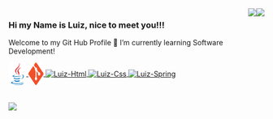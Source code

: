 
<img src="https://github-readme-stats.vercel.app/api?username=LuizzFelipe0&show_icons=true&theme=tokyonight&include_all_commits=true&count_private=true" height="135" align="right">
  <img height="115" src="https://github-readme-stats.vercel.app/api/top-langs/?username=LuizzFelipe0&layout=compact&langs_count=7&theme=tokyonight" align="right"/>

### Hi my Name is Luiz, nice to meet you!!!
Welcome to my Git Hub Profile 👋
            I’m currently learning Software Development!
      <div align="middle">
  <a href="https://github.com/LuizzFelipe0">
</div align="center">
      <img align="center" alt="Luiz-Java" height="45" width="35"                 src="https://raw.githubusercontent.com/devicons/devicon/master/icons/java/java-original.svg">
      <img align="center" alt="Luiz-Git" height="45" width="30" src="https://raw.githubusercontent.com/devicons/devicon/master/icons/git/git-original.svg">
      <img align="center" alt="Luiz-Html" height="45" width="35" src="https://cdn.jsdelivr.net/gh/devicons/devicon/icons/html5/html5-plain-wordmark.svg" />
      <img align="center" alt="Luiz-Css" height="45" width="35"  src="https://cdn.jsdelivr.net/gh/devicons/devicon/icons/css3/css3-plain-wordmark.svg" />
      <img  align="center" alt="Luiz-Spring" height="35" width="30" src="https://cdn.jsdelivr.net/gh/devicons/devicon/icons/spring/spring-original.svg" />
      <div style="display: inline_block"><br><br>
         <div align="left" a href ="mailto:luizfelipecanariocosta@gmail.com"><img src="https://img.shields.io/badge/-Gmail-%23333?style=for-the-badge&logo=gmail&logoColor=red" target="_blank"></a>

      
